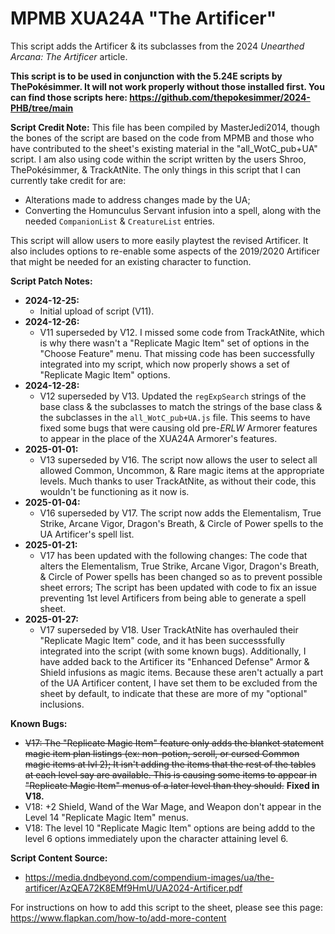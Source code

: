 # MPMB XUA24A "The Artificer"
This script adds the Artificer & its subclasses from the 2024 *Unearthed Arcana: The Artificer* article.

**This script is to be used in conjunction with the 5.24E scripts by ThePokésimmer. It will not work properly without those installed first. You can find those scripts here: https://github.com/thepokesimmer/2024-PHB/tree/main**

**Script Credit Note:**
This file has been compiled by MasterJedi2014, though the bones of the script are based on the code from MPMB and those who have contributed to the sheet's existing material in the "all_WotC_pub+UA" script. I am also using code within the script written by the users Shroo, ThePokésimmer, & TrackAtNite. The only things in this script that I can currently take credit for are:
- Alterations made to address changes made by the UA;
- Converting the Homunculus Servant infusion into a spell, along with the needed `CompanionList` & `CreatureList` entries.

This script will allow users to more easily playtest the revised Artificer. It also includes options to re-enable some aspects of the 2019/2020 Artificer that might be needed for an existing character to function.

**Script Patch Notes:**
- **2024-12-25:**
  - Initial upload of script (V11).
- **2024-12-26:**
  - V11 superseded by V12. I missed some code from TrackAtNite, which is why there wasn't a "Replicate Magic Item" set of options in the "Choose Feature" menu. That missing code has been successfully integrated into my script, which now properly shows a set of "Replicate Magic Item" options.
- **2024-12-28:**
  - V12 superseded by V13. Updated the `regExpSearch` strings of the base class & the subclasses to match the strings of the base class & the subclasses in the `all_WotC_pub+UA.js` file. This seems to have fixed some bugs that were causing old pre-*ERLW* Armorer features to appear in the place of the XUA24A Armorer's features.
- **2025-01-01:**
  - V13 superseded by V16. The script now allows the user to select all allowed Common, Uncommon, & Rare magic items at the appropriate levels. Much thanks to user TrackAtNite, as without their code, this wouldn't be functioning as it now is.
- **2025-01-04:**
  - V16 superseded by V17. The script now adds the Elementalism, True Strike, Arcane Vigor, Dragon's Breath, & Circle of Power spells to the UA Artificer's spell list.
- **2025-01-21:**
  - V17 has been updated with the following changes: The code that alters the Elementalism, True Strike, Arcane Vigor, Dragon's Breath, & Circle of Power spells has been changed so as to prevent possible sheet errors; The script has been updated with code to fix an issue preventing 1st level Artificers from being able to generate a spell sheet.
- **2025-01-27:**
  - V17 superseded by V18. User TrackAtNite has overhauled their "Replicate Magic Item" code, and it has been successsfully integrated into the script (with some known bugs). Additionally, I have added back to the Artificer its "Enhanced Defense" Armor & Shield infusions as magic items. Because these aren't actually a part of the UA Artificer content, I have set them to be excluded from the sheet by default, to indicate that these are more of my "optional" inclusions.

**Known Bugs:**
- ~~V17: The "Replicate Magic Item" feature only adds the blanket statement magic item plan listings (ex: non-potion, scroll, or cursed Common magic items at lvl 2); It isn't adding the items that the rest of the tables at each level say are available. This is causing some items to appear in "Replicate Magic Item" menus of a later level than they should.~~ **Fixed in V18.**
- V18: +2 Shield, Wand of the War Mage, and Weapon don't appear in the Level 14 "Replicate Magic Item" menus.
- V18: The level 10 "Replicate Magic Item" options are being addd to the level 6 options immediately upon the character attaining level 6.

**Script Content Source:**
- https://media.dndbeyond.com/compendium-images/ua/the-artificer/AzQEA72K8EMf9HmU/UA2024-Artificer.pdf

For instructions on how to add this script to the sheet, please see this page: https://www.flapkan.com/how-to/add-more-content
